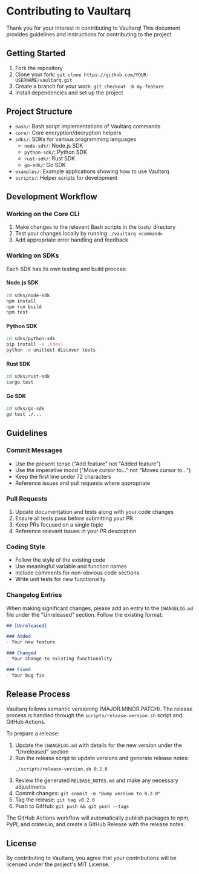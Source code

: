 # Contributing to Vaultarq

Thank you for your interest in contributing to Vaultarq! This document provides guidelines and instructions for contributing to the project.

## Getting Started

1. Fork the repository
2. Clone your fork: `git clone https://github.com/YOUR-USERNAME/vaultarq.git`
3. Create a branch for your work: `git checkout -b my-feature`
4. Install dependencies and set up the project

## Project Structure

- `bash/`: Bash script implementations of Vaultarq commands
- `core/`: Core encryption/decryption helpers
- `sdks/`: SDKs for various programming languages
  - `node-sdk/`: Node.js SDK
  - `python-sdk/`: Python SDK
  - `rust-sdk/`: Rust SDK
  - `go-sdk/`: Go SDK
- `examples/`: Example applications showing how to use Vaultarq
- `scripts/`: Helper scripts for development

## Development Workflow

### Working on the Core CLI

1. Make changes to the relevant Bash scripts in the `bash/` directory
2. Test your changes locally by running `./vaultarq <command>`
3. Add appropriate error handling and feedback

### Working on SDKs

Each SDK has its own testing and build process:

#### Node.js SDK

```bash
cd sdks/node-sdk
npm install
npm run build
npm test
```

#### Python SDK

```bash
cd sdks/python-sdk
pip install -e .[dev]
python -m unittest discover tests
```

#### Rust SDK

```bash
cd sdks/rust-sdk
cargo test
```

#### Go SDK

```bash
cd sdks/go-sdk
go test ./...
```

## Guidelines

### Commit Messages

- Use the present tense ("Add feature" not "Added feature")
- Use the imperative mood ("Move cursor to..." not "Moves cursor to...")
- Keep the first line under 72 characters
- Reference issues and pull requests where appropriate

### Pull Requests

1. Update documentation and tests along with your code changes
2. Ensure all tests pass before submitting your PR
3. Keep PRs focused on a single topic
4. Reference relevant issues in your PR description

### Coding Style

- Follow the style of the existing code
- Use meaningful variable and function names
- Include comments for non-obvious code sections
- Write unit tests for new functionality

### Changelog Entries

When making significant changes, please add an entry to the `CHANGELOG.md` file under the "Unreleased" section. Follow the existing format:

```markdown
## [Unreleased]

### Added
- Your new feature

### Changed
- Your change to existing functionality

### Fixed
- Your bug fix
```

## Release Process

Vaultarq follows semantic versioning (MAJOR.MINOR.PATCH). The release process is handled through the `scripts/release-version.sh` script and GitHub Actions.

To prepare a release:

1. Update the `CHANGELOG.md` with details for the new version under the "Unreleased" section
2. Run the release script to update versions and generate release notes:
   ```bash
   ./scripts/release-version.sh 0.2.0
   ```
3. Review the generated `RELEASE_NOTES.md` and make any necessary adjustments
4. Commit changes: `git commit -m "Bump version to 0.2.0"`
5. Tag the release: `git tag v0.2.0`
6. Push to GitHub: `git push && git push --tags`

The GitHub Actions workflow will automatically publish packages to npm, PyPI, and crates.io, and create a GitHub Release with the release notes.

## License

By contributing to Vaultarq, you agree that your contributions will be licensed under the project's MIT License. 